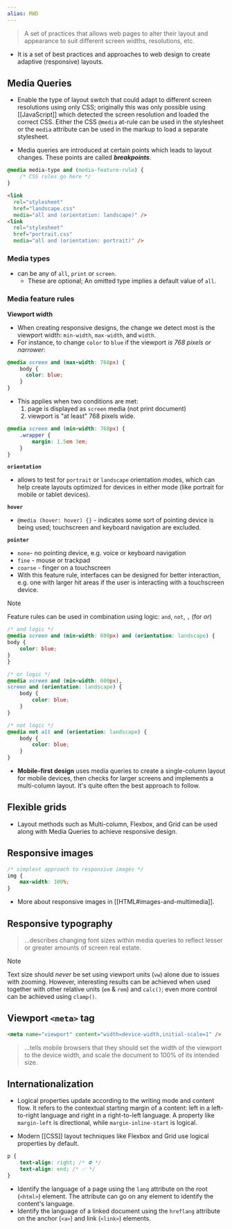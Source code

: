 ```yaml
---
alias: RWD
---
```


> A set of practices that allows web pages to alter their layout and appearance to suit different screen widths, resolutions, etc.

- It is a set of best practices and approaches to web design to create adaptive (responsive) layouts.

## Media Queries

- Enable the type of layout switch that could adapt to different screen resolutions using only CSS; originally this was only possible using [[JavaScript]] which detected the screen resolution and loaded the correct CSS. Either the CSS `@media` at-rule can be used in the stylesheet or the `media` attribute can be used in the markup to load a separate stylesheet.

- Media queries are introduced at certain points which leads to layout changes. These points are called **_breakpoints_**.

```css
@media media-type and (media-feature-rule) {
    /* CSS rules go here */
}
```
```html
<link
  rel="stylesheet"
  href="landscape.css"
  media="all and (orientation: landscape)" />
<link
  rel="stylesheet"
  href="portrait.css"
  media="all and (orientation: portrait)" />
```

### Media types 

- can be any of `all`, `print` or `screen`.
    - These are optional; An omitted type implies a default value of `all`.

### Media feature rules

**Viewport width**

- When creating responsive designs, the change we detect most is the viewport width: `min-width`, `max-width`, and `width`.
- For instance, to change `color` to `blue` if the viewport _is 768 pixels or narrower_:

```css
@media screen and (max-width: 768px) {
    body {
      color: blue;
    }
}
```

- This applies when two conditions are met:
    1. page is displayed as `screen` media (not print document)
    2. viewport is "at least" 768 pixels wide.

```css
@media screen and (min-width: 768px) {
    .wrapper {
        margin: 1.5em 3em;
    }
}
```

**`orientation`**

- allows to test for `portrait` or `landscape` orientation modes, which can help create layouts optimized for devices in either mode (like portrait for mobile or tablet devices).

**`hover`**

- `@media (hover: hover) {}` - indicates some sort of pointing device is being used; touchscreen and keyboard navigation are excluded.

**`pointer`**
- `none`- no pointing device, e.g. voice or keyboard navigation
- `fine` - mouse or trackpad
- `coarse` - finger on a touchscreen
- With this feature rule, interfaces can be designed for better interaction, e.g. one with larger hit areas if the user is interacting with a touchscreen device.

> [!note]
> Feature rules can be used in combination using logic: `and`, `not`, `,` (for _or_)

```css
/* and logic */
@media screen and (min-width: 600px) and (orientation: landscape) {
body {
    color: blue;
}
}

/* or logic */
@media screen and (min-width: 600px),
screen and (orientation: landscape) {
    body {
        color: blue;
    }
}

/* not logic */
@media not all and (orientation: landscape) {
    body {
        color: blue;
    }
}
```

- **Mobile-first design** uses media queries to create a single-column layout for mobile devices, then checks for larger screens and implements a multi-column layout. It's quite often the best approach to follow.

## Flexible grids
- Layout methods such as Multi-column, Flexbox, and Grid can be used along with Media Queries to achieve responsive design.

## Responsive images

```css
/* simplest approach to responsive images */
img {
    max-width: 100%;
}
```

- More about responsive images in [[HTML#images-and-multimedia]].

## Responsive typography

> ...describes changing font sizes within media queries to reflect lesser or greater amounts of screen real estate.
  
> [!note]
> Text size should _never_ be set using viewport units (`vw`) alone due to issues with zooming. However, interesting results can be achieved when used together with other relative units (`em` & `rem`) and `calc()`; even more control can be achieved using `clamp()`.

## Viewport `<meta>` tag

```html
<meta name="viewport" content="width=device-width,initial-scale=1" />
```
  
> ...tells mobile browsers that they should set the width of the viewport to the device width, and scale the document to 100% of its intended size.

## Internationalization

- Logical properties update according to the writing mode and content flow. It refers to the contextual starting margin of a content: left in a left-to-right language and right in a right-to-left language. A property like `margin-left` is directional, while `margin-inline-start` is logical.

- Modern [[CSS]] layout techniques like Flexbox and Grid use logical properties by default.

```css
p {
    text-align: right; /* ⛔ */
    text-align: end; /* ✅ */
}
```
  
- Identify the language of a page using the `lang` attribute on the root (`<html>`) element. The attribute can go on any element to identify the content's language.
- Identify the language of a linked document using the `hreflang` attribute on the anchor (`<a>`) and link (`<link>`) elements.
